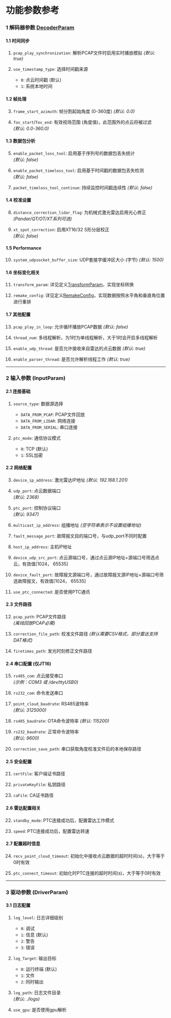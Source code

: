 # 功能参数参考

### 1 解码器参数 [DecoderParam](../libhesai/driver_param.h)

#### 1.1 时间同步
1. `pcap_play_synchronization`: 解析PCAP文件时启用实时播放模拟
    *(默认: true)*

2. `use_timestamp_type`: 选择时间戳来源  
   - `0`: 点云时间戳 (默认)
   - `1`: 系统本地时间

#### 1.2 帧处理
3. `frame_start_azimuth`: 帧分割起始角度 (0-360度)
    *(默认: 0.0)*

4. `fov_start`/`fov_end`: 有效视场范围 (角度值)，此范围外的点云将被过滤  
   *(默认: 0.0-360.0)*

#### 1.3 数据包分析
5. `enable_packet_loss_tool`: 启用基于序列号的数据包丢失统计  
   *(默认: false)*

6. `enable_packet_timeloss_tool`: 启用基于时间戳的数据包丢失检测  
   *(默认: false)*

7. `packet_timeloss_tool_continue`: 持续监控时间戳连续性
   *(默认: false)*

#### 1.4 校准设置
8. `distance_correction_lidar_flag`: 为机械式激光雷达启用光心修正
   *(Pandar/QT/OT/XT系列可选)*

9. `xt_spot_correction`:  启用XT16/32 S形分层校正  
   *(默认: false)*

#### 1.5 Performance
10. `system_udpsocket_buffer_size`: UDP套接字缓冲区大小 (字节) 
    *(默认: 1500)*

#### 1.6 坐标变化相关
11. `transform_param`: 详见定义[TransformParam](../libhesai/Common/include/hs_com.h)，实现坐标转换

12. `remake_config`: 详见定义[RemakeConfig](../libhesai/Common/include/hs_com.h)，实现数据按照水平角和垂直角位置进行重排

#### 1.7 其他配置
13. `pcap_play_in_loop`: 允许循环播放PCAP数据
      *(默认: false)*

14. `thread_num`: 多线程解析，为1时为单线程解析，大于1时会开启多线程解析

15. `enable_udp_thread`: 是否允许接收来自雷达的点云数据
      *(默认: true)*

16. `enable_parser_thread`: 是否允许解析线程工作
      *(默认: true)*

---

### 2 输入参数 (InputParam)

#### 2.1 连接基础
1. `source_type`: 数据源选择  
   - `DATA_FROM_PCAP`: PCAP文件回放
   - `DATA_FROM_LIDAR`: 网络连接
   - `DATA_FROM_SERIAL`: 串口连接

2. `ptc_mode`: 通信协议模式  
   - `0`: TCP (默认)
   - `1`: SSL加密

#### 2.2 网络配置
3. `device_ip_address`: 激光雷达IP地址
   *(默认: 192.168.1.201)*

4. `udp_port`: 点云数据端口  
   *(默认: 2368)*

5. `ptc_port`: 控制协议端口  
   *(默认: 9347)*

6. `multicast_ip_address`: 组播地址 
   *(空字符串表示不设置组播地址)*

7. `fault_message_port`: 故障报文目的端口号，与udp_port不同时配置

8. `host_ip_address`: 主机IP地址

9. `device_udp_src_port`: 点云源端口号，通过点云源IP地址+源端口号筛选点云，有效值[1024， 65535]

10. `device_fault_port`: 故障报文源端口号，通过故障报文源IP地址+源端口号筛选故障报文，有效值[1024， 65535]

11. `use_ptc_connected`: 是否使用PTC通讯

#### 2.3 文件路径
12. `pcap_path`: PCAP文件路径  
   *(离线回放PCAP必需)*

13. `correction_file_path`: 校准文件路径
   *(默认需要CSV格式，部分雷达支持DAT格式)*

14. `firetimes_path`: 发光时刻修正文件路径

#### 2.4 串口配置 (仅JT16)
15. `rs485_com`: 点云接受串口  
    *(示例：COM3 或 /dev/ttyUSB0)*

16. `rs232_com`: 命令发送串口

17. `point_cloud_baudrate`: RS485波特率  
    *(默认: 3125000)*

18. `rs485_baudrate`: OTA命令波特率
    *(默认: 115200)*

19. `rs232_baudrate`: 正常命令波特率  
    *(默认: 9600)*

20. `correction_save_path`: 串口获取角度校准文件后的本地保存路径

#### 2.5 安全配置
21. `certFile`: 客户端证书路径  

22. `privateKeyFile`: 私钥路径 

23. `caFile`: CA证书路径 

#### 2.6 雷达配置相关
22. `standby_mode`: PTC连接成功后，配置雷达工作模式

23. `speed`: PTC连接成功后，配置雷达转速
#### 2.7 配置超时信息
24. `recv_point_cloud_timeout`: 初始化中接收点云数据的超时时间(s)，大于等于0时有效

25. `ptc_connect_timeout`: 初始化时PTC连接的超时时间(s)，大于等于0时有效

---

### 3 驱动参数 (DriverParam)

#### 3.1 日志配置
1. `log_level`: 日志详细级别  
   - `0`: 调试
   - `1`: 信息 (默认)
   - `2`: 警告
   - `3`: 错误

2. `log_Target`: 输出目标  
   - `0`: 运行终端 (默认)
   - `1`: 文件
   - `2`: 同时输出

3. `log_path`: 日志文件目录  
   *(默认: ./logs)*

4. `use_gpu`: 是否使用gpu解析